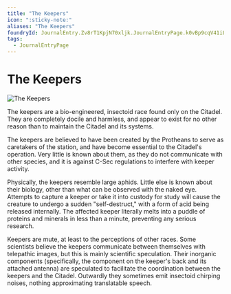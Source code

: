 ```yaml
---
title: "The Keepers"
icon: ":sticky-note:"
aliases: "The Keepers"
foundryId: JournalEntry.Zv8rT1KpjN70xljk.JournalEntryPage.k0vBp9cqV41iLl4H
tags:
  - JournalEntryPage
---
```


# The Keepers
![The Keepers](../../../src/assets/media/keepers.jpg)

The keepers are a bio-engineered, insectoid race found only on the Citadel. They are completely docile and harmless, and appear to exist for no other reason than to maintain the Citadel and its systems.

The keepers are believed to have been created by the Protheans to serve as caretakers of the station, and have become essential to the Citadel's operation. Very little is known about them, as they do not communicate with other species, and it is against C-Sec regulations to interfere with keeper activity.

Physically, the keepers resemble large aphids. Little else is known about their biology, other than what can be observed with the naked eye. Attempts to capture a keeper or take it into custody for study will cause the creature to undergo a sudden "self-destruct," with a form of acid being released internally. The affected keeper literally melts into a puddle of proteins and minerals in less than a minute, preventing any serious research.

Keepers are mute, at least to the perceptions of other races. Some scientists believe the keepers communicate between themselves with telepathic images, but this is mainly scientific speculation. Their inorganic components (specifically, the component on the keeper's back and its attached antenna) are speculated to facilitate the coordination between the keepers and the Citadel. Outwardly they sometimes emit insectoid chirping noises, nothing approximating translatable speech.